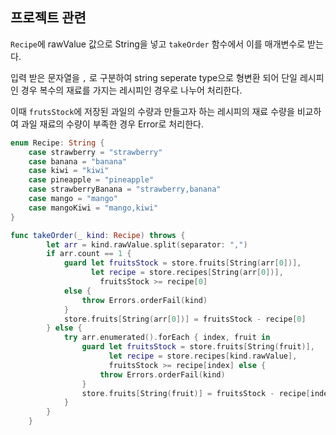 ## 프로젝트 관련

`Recipe`에 rawValue 값으로 String을 넣고 `takeOrder` 함수에서 이를 매개변수로 받는다.

입력 받은 문자열을 `,` 로 구분하여 string seperate type으로 형변환 되어 단일 레시피인 경우 복수의 재료를 가지는 레시피인 경우로 나누어 처리한다.

이때 `frutsStock`에 저장된 과일의 수량과 만들고자 하는 레시피의 재료 수량을 비교하여 과일 재료의 수량이 부족한 경우 Error로 처리한다.

```swift
enum Recipe: String {
    case strawberry = "strawberry"
    case banana = "banana"
    case kiwi = "kiwi"
    case pineapple = "pineapple"
    case strawberryBanana = "strawberry,banana"
    case mango = "mango"
    case mangoKiwi = "mango,kiwi"
}

func takeOrder(_ kind: Recipe) throws {
        let arr = kind.rawValue.split(separator: ",")
        if arr.count == 1 {
            guard let fruitsStock = store.fruits[String(arr[0])],
                  let recipe = store.recipes[String(arr[0])],
                    fruitsStock >= recipe[0]
            else {
                throw Errors.orderFail(kind)
            }
            store.fruits[String(arr[0])] = fruitsStock - recipe[0]
        } else {
            try arr.enumerated().forEach { index, fruit in
                guard let fruitsStock = store.fruits[String(fruit)],
                      let recipe = store.recipes[kind.rawValue],
                      fruitsStock >= recipe[index] else {
                    throw Errors.orderFail(kind)
                }
                store.fruits[String(fruit)] = fruitsStock - recipe[index]
            }
        }
    }
```

